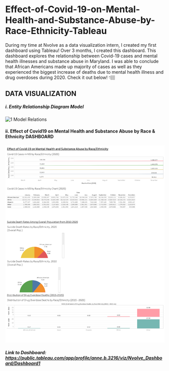 # Effect-of-Covid-19-on-Mental-Health-and-Substance-Abuse-by-Race-Ethnicity-Tableau

During my time at Nvolve as a data visualization intern, I created my first dashboard using Tableau! Over 3 months, I created this dashboard. This dashboard explores the relationship between Covid-19 cases and mental health illnesses and substance abuse in Maryland. I was able to conclude that African Americans made up majority of cases as well as they experienced the biggest increase of deaths due to mental health illness and drug overdoses during 2020. Check it out below! 👇🏽


## DATA VISUALIZATION
##### i. Entity Relationship Diagram Model
![1  Model Relations]()

#### ii. Effect of Covid19 on Mental Health and Substance Abuse by Race & Ethnicity DASHBOARD
![2  Sales Overview](https://github.com/annebezwada/Effect-of-Covid-19-on-Mental-Health-and-Substance-Abuse-by-Race-Ethnicity-Tableau/blob/main/Dashboard%201%20(1).png)

##### Link to Dashboard: https://public.tableau.com/app/profile/anne.b.3216/viz/Nvolve_Dashboard/Dashboard1
